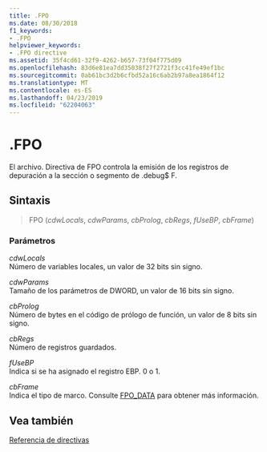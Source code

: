 ```yaml
---
title: .FPO
ms.date: 08/30/2018
f1_keywords:
- .FPO
helpviewer_keywords:
- .FPO directive
ms.assetid: 35f4cd61-32f9-4262-b657-73f04f775d09
ms.openlocfilehash: 83d6e81ea7dd35038f27f2721f3cc41fe49ef1bc
ms.sourcegitcommit: 0ab61bc3d2b6cfbd52a16c6ab2b97a8ea1864f12
ms.translationtype: MT
ms.contentlocale: es-ES
ms.lasthandoff: 04/23/2019
ms.locfileid: "62204063"
---
```

# <a name="fpo"></a>.FPO

El archivo. Directiva de FPO controla la emisión de los registros de depuración a la sección o segmento de .debug$ F.

## <a name="syntax"></a>Sintaxis

> FPO (*cdwLocals*, *cdwParams*, *cbProlog*, *cbRegs*, *fUseBP*, *cbFrame*)

### <a name="parameters"></a>Parámetros

*cdwLocals*<br/>
Número de variables locales, un valor de 32 bits sin signo.

*cdwParams*<br/>
Tamaño de los parámetros de DWORD, un valor de 16 bits sin signo.

*cbProlog*<br/>
Número de bytes en el código de prólogo de función, un valor de 8 bits sin signo.

*cbRegs*<br/>
Número de registros guardados.

*fUseBP*<br/>
Indica si se ha asignado el registro EBP. 0 o 1.

*cbFrame*<br/>
Indica el tipo de marco.  Consulte [FPO_DATA](/windows/desktop/api/winnt/ns-winnt-_fpo_data) para obtener más información.

## <a name="see-also"></a>Vea también

[Referencia de directivas](../../assembler/masm/directives-reference.md)<br/>